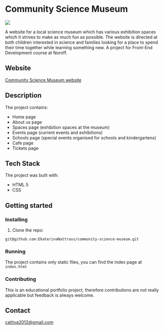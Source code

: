 # Community Science Museum

<img src="museum.png"></img>

A website for a local science museum which has various exhibition spaces which it strives to make as much fun as possible. The website is directed at both children interested in science and families looking for a place to spend their time together while learning something new. A project for Front-End Development course at Noroff.

## Website

[Community Science Museum website](https://glittery-kitten-be132b.netlify.app/)

## Description

The project contains:

- Home page
- About us page
- Spaces page (exhibition spaces at the museum)
- Events page (current events and exhibitions)
- Schools page (special events organised for schools and kindergartens)
- Cafe page
- Tickets page 


## Tech Stack

The project was built with:

- HTML 5
- CSS

## Getting started

### Installing

1. Clone the repo:

`git@github.com:EkaterinaNattrass/community-science-museum.git`

### Running

The project contains only static files, you can find the index page at `index.html`

### Contributing

This is an educational portfolio project, therefore contributions are not really applicable but feedback is always welcome.

## Contact

cattiva2012@gmail.com